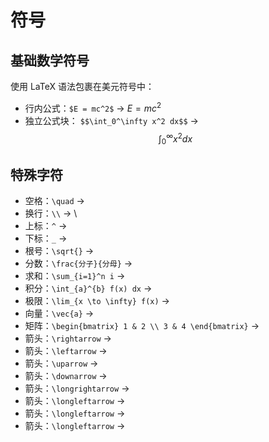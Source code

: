 # 符号

## 基础数学符号
使用 LaTeX 语法包裹在美元符号中：
- 行内公式：`$E = mc^2$` → $E = mc^2$
- 独立公式块： `$$\int_0^\infty x^2 dx$$` → $$\int_0^\infty x^2 dx$$
## 特殊字符
- 空格：`\quad` →
- 换行：`\\` → \\
- 上标：`^` →
- 下标：`_` →
- 根号：`\sqrt{}` →
- 分数：`\frac{分子}{分母}` →
- 求和：`\sum_{i=1}^n i` →
- 积分：`\int_{a}^{b} f(x) dx` →
- 极限：`\lim_{x \to \infty} f(x)` →
- 向量：`\vec{a}` →
- 矩阵：`\begin{bmatrix} 1 & 2 \\ 3 & 4 \end{bmatrix}` →
- 箭头：`\rightarrow` →
- 箭头：`\leftarrow` →
- 箭头：`\uparrow` →
- 箭头：`\downarrow` →
- 箭头：`\longrightarrow` →
- 箭头：`\longleftarrow` →
- 箭头：`\longleftarrow` →
- 箭头：`\longleftarrow` →